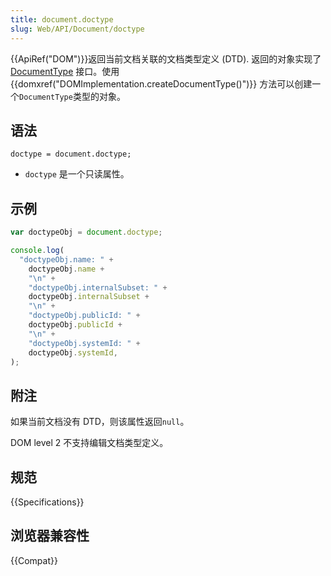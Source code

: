 ```yaml
---
title: document.doctype
slug: Web/API/Document/doctype
---
```


{{ApiRef("DOM")}}返回当前文档关联的文档类型定义 (DTD). 返回的对象实现了 [DocumentType](/zh-CN/docs/Web/API/DocumentType) 接口。使用 {{domxref("DOMImplementation.createDocumentType()")}} 方法可以创建一个`DocumentType`类型的对象。

## 语法

```plain
doctype = document.doctype;
```

- `doctype` 是一个只读属性。

## 示例

```js
var doctypeObj = document.doctype;

console.log(
  "doctypeObj.name: " +
    doctypeObj.name +
    "\n" +
    "doctypeObj.internalSubset: " +
    doctypeObj.internalSubset +
    "\n" +
    "doctypeObj.publicId: " +
    doctypeObj.publicId +
    "\n" +
    "doctypeObj.systemId: " +
    doctypeObj.systemId,
);
```

## 附注

如果当前文档没有 DTD，则该属性返回`null`。

DOM level 2 不支持编辑文档类型定义。

## 规范

{{Specifications}}

## 浏览器兼容性

{{Compat}}
